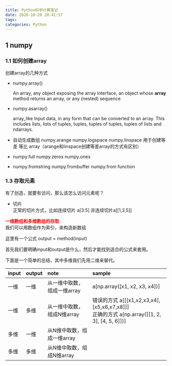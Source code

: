 ```yaml
---
title: Python科学计算笔记
date: 2020-10-20 20:41:57
tags:
categories: Python
---
```


## __1 numpy__ 

### __1.1 如何创建array__ 

创建array的几种方式

* numpy.array() 

    An array, any object exposing the array interface, an object whose
            __array__ method returns an array, or any (nested) sequence

* numpy.asarray()  

    array_like
            Input data, in any form that can be converted to an array.  This
            includes lists, lists of tuples, tuples, tuples of tuples, tuples
            of lists and ndarrays.


* 自动生成数组 numpy.arange  numpy.logspace numpy.linspace 用于创建等差 等比 array（arange和linspace创建等差array的方式有区别）  

* numpy.full numpy.zeros numpy.ones

* numpy.fromstring numpy.frombuffer numpy.from function 


### __1.3 存取元素__  

有了创造，就要有访问，那么该怎么访问元素呢？  

* 切片  
    正常的切片方式，比如连续切片 a[3:5] 非连续切片a[[1,3,5]]


__<font color=red>一维数组和多维数组的存取</font>__  
我们可以用数组作为索引，来构造新数组  

这里有一个公式 output = method(input)  

首先我们要明确input和output是什么，然后才能找到适合的公式来套用。  

下面是一个简单的总结，其中多维我们先用二维来替代。  

|input|output|note|sample|
|:------------|:------------|:------------|:------------|
|一维|一维|从一维中取数，组成一维array | a[np.array([x1, x2, x3, x4])]|
|一维|多维|从一维中取数，组成N维array |错误的方式 a[[[x1,x2,x3,x4],[x5,x6,x7,x8]]] <br> 正确的方式 a[np.array([[1, 2, 3], [4, 5, 6]])]  |
|多维|一维|从N维中取数，组成一维array | |
|多维|多维|从N维中取数，组成N维array | |  

